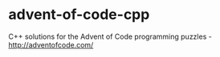 # advent-of-code-cpp
C++ solutions for the Advent of Code programming puzzles - http://adventofcode.com/
